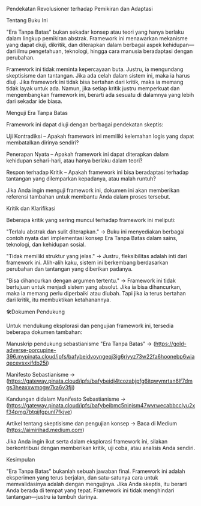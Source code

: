 Pendekatan Revolusioner terhadap Pemikiran dan Adaptasi

Tentang Buku Ini

"Era Tanpa Batas" bukan sekadar konsep atau teori yang hanya berlaku dalam lingkup pemikiran abstrak. Framework ini menawarkan mekanisme yang dapat diuji, dikritik, dan diterapkan dalam berbagai aspek kehidupan—dari ilmu pengetahuan, teknologi, hingga cara manusia beradaptasi dengan perubahan.

Framework ini tidak meminta kepercayaan buta. Justru, ia mengundang skeptisisme dan tantangan. Jika ada celah dalam sistem ini, maka ia harus diuji. Jika framework ini tidak bisa bertahan dari kritik, maka ia memang tidak layak untuk ada. Namun, jika setiap kritik justru memperkuat dan mengembangkan framework ini, berarti ada sesuatu di dalamnya yang lebih dari sekadar ide biasa.

Menguji Era Tanpa Batas

Framework ini dapat diuji dengan berbagai pendekatan skeptis:

Uji Kontradiksi – Apakah framework ini memiliki kelemahan logis yang dapat membatalkan dirinya sendiri?

Penerapan Nyata – Apakah framework ini dapat diterapkan dalam kehidupan sehari-hari, atau hanya berlaku dalam teori?

Respon terhadap Kritik – Apakah framework ini bisa beradaptasi terhadap tantangan yang dilemparkan kepadanya, atau malah runtuh?

Jika Anda ingin menguji framework ini, dokumen ini akan memberikan referensi tambahan untuk membantu Anda dalam proses tersebut.

Kritik dan Klarifikasi

Beberapa kritik yang sering muncul terhadap framework ini meliputi:

"Terlalu abstrak dan sulit diterapkan." → Buku ini menyediakan berbagai contoh nyata dari implementasi konsep Era Tanpa Batas dalam sains, teknologi, dan kehidupan sosial.

"Tidak memiliki struktur yang jelas." → Justru, fleksibilitas adalah inti dari framework ini. Alih-alih kaku, sistem ini berkembang berdasarkan perubahan dan tantangan yang diberikan padanya.

"Bisa dihancurkan dengan argumen tertentu." → Framework ini tidak bertujuan untuk menjadi sistem yang absolut. Jika ia bisa dihancurkan, maka ia memang perlu diperbaiki atau diubah. Tapi jika ia terus bertahan dari kritik, itu membuktikan ketahanannya.

🛠Dokumen Pendukung

Untuk mendukung eksplorasi dan pengujian framework ini, tersedia beberapa dokumen tambahan:

Manuskrip pendukung sebastianisme "Era Tanpa Batas" → (https://gold-adverse-porcupine-396.mypinata.cloud/ipfs/bafybeidvoyngeqj3ig6riyyz73w22fa6hoonebp6wiaqecevsxxifdb25i)

Manifesto Sebastianisme → (https://gateway.pinata.cloud/ipfs/bafybeidj4tcozabjpfg6itqwymrtan6lf7dmgs3heaxxwmogw7ka6v3fji)

Kandungan didalam Manifesto Sebastianisme → (https://gateway.pinata.cloud/ipfs/bafybeibmc5ninjsm47wvrwecabbcclyu2xf34pmg7btqijfgpunl7fkjve)

Artikel tentang skeptisisme dan pengujian konsep → Baca di Medium (https://aimirihad.medium.com)


Jika Anda ingin ikut serta dalam eksplorasi framework ini, silakan berkontribusi dengan memberikan kritik, uji coba, atau analisis Anda sendiri.

Kesimpulan

"Era Tanpa Batas" bukanlah sebuah jawaban final. Framework ini adalah eksperimen yang terus berjalan, dan satu-satunya cara untuk memvalidasinya adalah dengan mengujinya. Jika Anda skeptis, itu berarti Anda berada di tempat yang tepat. Framework ini tidak menghindari tantangan—justru ia tumbuh darinya.
